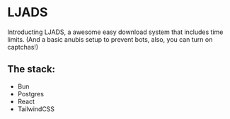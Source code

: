 # LJADS
Introducting LJADS, a awesome easy download system that includes time limits. (And a basic anubis setup to prevent bots, also, you can turn on captchas!)

## The stack:
- Bun
- Postgres
- React
- TailwindCSS
